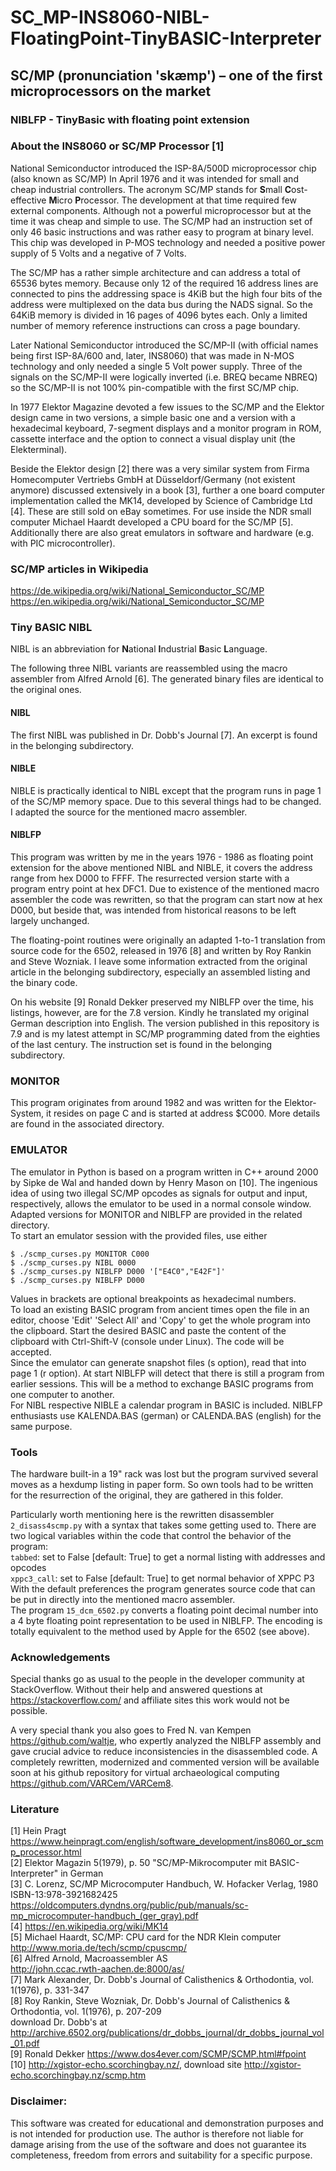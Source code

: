 # SC_MP-INS8060-NIBL-FloatingPoint-TinyBASIC-Interpreter

## SC/MP (pronunciation 'skæmp') – one of the first microprocessors on the market

### NIBLFP - TinyBasic with floating point extension

### About the INS8060 or SC/MP Processor [1]
National Semiconductor introduced the ISP-8A/500D microprocessor chip (also known as SC/MP) In April 1976 and it was intended for small and cheap industrial controllers. The acronym SC/MP stands for **S**mall **C**ost-effective **M**icro **P**rocessor. The development at that time required few external components. Although not a powerful microprocessor but at the time it was cheap and simple to use. The SC/MP had an instruction set of only 46 basic instructions and was rather easy to program at binary level. This chip was developed in P-MOS technology and needed a positive power supply of 5 Volts and a negative of 7 Volts.

The SC/MP has a rather simple architecture and can address a total of 65536 bytes memory. Because only 12 of the required 16 address lines are connected to pins the addressing space is 4KiB but the high four bits of the address were multiplexed on the data bus during the NADS signal. So the 64KiB memory is divided in 16 pages of 4096 bytes each. Only a limited number of memory reference instructions can cross a page boundary.

Later National Semiconductor introduced the SC/MP-II (with official names being first ISP-8A/600 and, later, INS8060) that was made in N-MOS technology and only needed a single 5 Volt power supply. Three of the signals on the SC/MP-II were logically inverted (i.e. BREQ became NBREQ) so the SC/MP-II is not 100% pin-compatible with the first SC/MP chip. 

In 1977 Elektor Magazine devoted a few issues to the SC/MP and the Elektor design came in two versions, a simple basic one and a version with a hexadecimal keyboard, 7-segment displays and a monitor program in ROM, cassette interface and the option to connect a visual display unit (the Elekterminal).

Beside the Elektor design [2] there was a very similar system from Firma Homecomputer Vertriebs GmbH at Düsseldorf/Germany (not existent anymore) discussed extensively in a book [3], further a one board computer implementation called the MK14, developed by Science of Cambridge Ltd [4]. These are still sold on eBay sometimes. For use inside the NDR small computer Michael Haardt developed a CPU board for the SC/MP [5]. Additionally there are also great emulators in software and hardware (e.g. with PIC microcontroller).

### SC/MP articles in Wikipedia
<https://de.wikipedia.org/wiki/National_Semiconductor_SC/MP></br>
<https://en.wikipedia.org/wiki/National_Semiconductor_SC/MP>

### Tiny BASIC NIBL

NIBL is an abbreviation for **N**ational **I**ndustrial **B**asic **L**anguage.

The following three NIBL variants are reassembled using the macro assembler from Alfred Arnold [6]. The generated binary files are identical to the original ones.

#### NIBL
The first NIBL was published in Dr. Dobb's Journal [7]. An excerpt is found in the belonging subdirectory.

#### NIBLE
NIBLE is practically identical to NIBL except that the program runs in page 1 of the SC/MP memory space. Due to this several things had to be changed. I adapted the source for the mentioned macro assembler.

#### NIBLFP
This program was written by me in the years 1976 - 1986 as floating point extension for the above mentioned NIBL and NIBLE, it covers the address range from hex D000 to FFFF. The resurrected version starte with a program entry point at hex DFC1. Due to existence of the mentioned macro assembler the code was rewritten, so that the program can start now at hex D000, but beside that, was intended from historical reasons to be left largely unchanged.

The floating-point routines were originally an adapted 1-to-1 translation from source code for the 6502, released in 1976 [8] and written by Roy Rankin and Steve Wozniak. I leave some information extracted from the original article in the belonging subdirectory, especially an assembled listing and the binary code.

On his website [9] Ronald Dekker preserved my NIBLFP over the time, his listings, however, are for the 7.8 version. Kindly he translated my original German description into English. The version published in this repository is 7.9 and is my latest attempt in SC/MP programming dated from the eighties of the last century. The instruction set is found in the belonging subdirectory. 

### MONITOR
This program originates from around 1982 and was written for the Elektor-System, it resides on page C and is started at address $C000. More details are found in the associated directory.

### EMULATOR
The emulator in Python is based on a program written in C++ around 2000 by Sipke de Wal and handed down by Henry Mason on [10]. The ingenious idea of using two illegal SC/MP opcodes as signals for output and input, respectively, allows the emulator to be used in a normal console window. Adapted versions for MONITOR and NIBLFP are provided in the related directory.</br>
To start an emulator session with the provided files, use either
```
$ ./scmp_curses.py MONITOR C000
$ ./scmp_curses.py NIBL 0000
$ ./scmp_curses.py NIBLFP D000 '["E4C0","E42F"]'
$ ./scmp_curses.py NIBLFP D000
```
Values in brackets are optional breakpoints as hexadecimal numbers.</br>
To load an existing BASIC program from ancient times open the file in an editor, choose 'Edit' 'Select All' and 'Copy' to get the whole program into the clipboard. Start the desired BASIC and paste the content of the clipboard with Ctrl-Shift-V (console under Linux). The code will be accepted.</br>
Since the emulator can generate snapshot files (s option), read that into page 1 (r option). At start NIBLFP will detect that there is still a program from earlier sessions. This will be a method to exchange BASIC programs from one computer to another.</br>
For NIBL respective NIBLE a calendar program in BASIC is included. NIBLFP enthusiasts use KALENDA.BAS (german) or CALENDA.BAS (english) for the same purpose.

### Tools
The hardware built-in a 19" rack was lost but the program survived several moves as a hexdump listing in paper form. So own tools had to be written for the resurrection of the original, they are gathered in this folder.

Particularly worth mentioning here is the rewritten disassembler `2_disass4scmp.py` with a syntax that takes some getting used to. There are two logical variables within the code that control the behavior of the program:</br>
  `tabbed`: set to False [default: True] to get a normal listing with addresses and opcodes</br>
  `xppc3_call`: set to False [default: True] to get normal behavior of XPPC P3</br>
With the default preferences the program generates source code that can be put in directly into the mentioned macro assembler.</br>
The program `15_dcm_6502.py` converts a floating point decimal number into a 4 byte floating point representation to be used in NIBLFP. The encoding is totally equivalent to the method used by Apple for the 6502 (see above).

### Acknowledgements
Special thanks go as usual to the people in the developer community at StackOverflow. Without their help and answered questions at <https://stackoverflow.com/> and affiliate sites this work would not be possible.

A very special thank you also goes to Fred N. van Kempen <https://github.com/waltje>, who expertly analyzed the NIBLFP assembly and gave crucial advice to reduce inconsistencies in the disassembled code. A completely rewritten, modernized and commented version will be available soon at his github repository for virtual archaeological computing <https://github.com/VARCem/VARCem8>.

### Literature

[1] Hein Pragt <https://www.heinpragt.com/english/software_development/ins8060_or_scmp_processor.html></br>
[2] Elektor Magazin 5(1979), p. 50 "SC/MP-Mikrocomputer mit BASIC-Interpreter" in German</br>
[3] C. Lorenz, SC/MP Microcomputer Handbuch, W. Hofacker Verlag, 1980 ISBN-13:978-3921682425</br>
<https://oldcomputers.dyndns.org/public/pub/manuals/sc-mp_microcomputer-handbuch_(ger_gray).pdf></br>
[4] <https://en.wikipedia.org/wiki/MK14></br>
[5] Michael Haardt, SC/MP: CPU card for the NDR Klein computer</br>
<http://www.moria.de/tech/scmp/cpuscmp/></br>
[6] Alfred Arnold, Macroassembler AS</br>
<http://john.ccac.rwth-aachen.de:8000/as/></br>
[7] Mark Alexander, Dr. Dobb's Journal of Calisthenics & Orthodontia, vol. 1(1976), p. 331-347</br>
[8] Roy Rankin, Steve Wozniak, Dr. Dobb's Journal of Calisthenics & Orthodontia, vol. 1(1976), p. 207-209</br>
download Dr. Dobb's at <http://archive.6502.org/publications/dr_dobbs_journal/dr_dobbs_journal_vol_01.pdf></br>
[9] Ronald Dekker <https://www.dos4ever.com/SCMP/SCMP.html#fpoint></br>
[10] <http://xgistor-echo.scorchingbay.nz/>, download site <http://xgistor-echo.scorchingbay.nz/scmp.htm>

### Disclaimer:
This software was created for educational and demonstration purposes and is not intended for production use. The author is therefore not liable for damage arising from the use of the software and does not guarantee its completeness, freedom from errors and suitability for a specific purpose.

